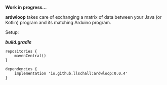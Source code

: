 **Work in progress...**

**ardwloop** takes care of exchanging a matrix of data between your Java (or Kotlin) program and its matching Arduino program.

Setup:

***build.gradle***
```
repositories {
    mavenCentral()
}

dependencies {
    implementation 'io.github.llschall:ardwloop:0.0.4'
}
```
